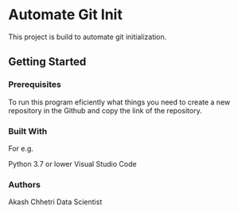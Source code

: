 # Automate Git Init

This project is build to automate git initialization. 

## Getting Started

### Prerequisites

To run this program eficiently what things you need to create a new repository in the Github and copy the link of the repository.

### Built With

For e.g.

Python 3.7 or lower
Visual Studio Code

### Authors

Akash Chhetri
Data Scientist
